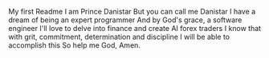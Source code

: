 My first Readme
I am Prince Danistar
But you can call me Danistar
I have a dream of being an expert programmer
And by God's grace, a software engineer
I'll love to delve into finance and create AI forex traders
I know that with grit, commitment, determination and discipline I will be able to accomplish this
So help me God, Amen.
